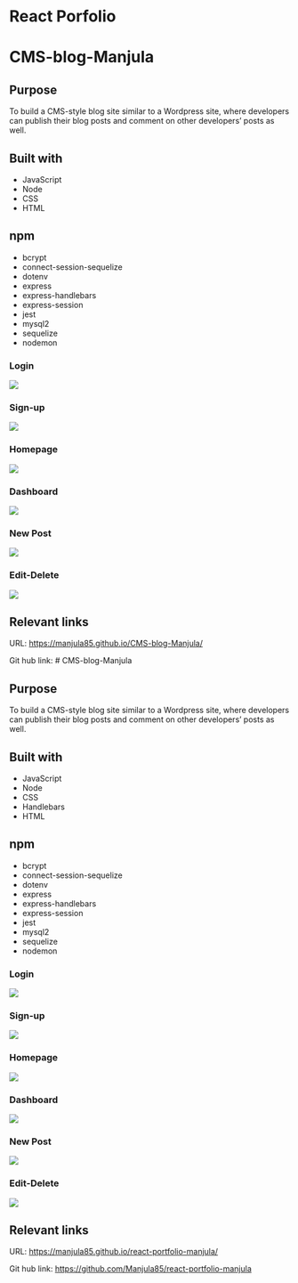 # React Porfolio

# CMS-blog-Manjula

## Purpose
To build a CMS-style blog site similar to a Wordpress site, where developers can publish their blog posts and comment on other developers’ posts as well.

## Built with
* JavaScript
* Node
* CSS
* HTML

## npm 
* bcrypt
* connect-session-sequelize
* dotenv
* express
* express-handlebars
* express-session
* jest
* mysql2
* sequelize
* nodemon

### Login
![](/images/login.png)

### Sign-up

![](/images/sign-up.png)

### Homepage

![](/images/homepage.png)

### Dashboard

![](/images/dashboard.png)

### New Post

![](/images/new-post.png)

### Edit-Delete

![](/images/edit-delete.png)


## Relevant links
URL: https://manjula85.github.io/CMS-blog-Manjula/

Git hub link: # CMS-blog-Manjula

## Purpose
To build a CMS-style blog site similar to a Wordpress site, where developers can publish their blog posts and comment on other developers’ posts as well.

## Built with
* JavaScript
* Node
* CSS
* Handlebars
* HTML

## npm 
* bcrypt
* connect-session-sequelize
* dotenv
* express
* express-handlebars
* express-session
* jest
* mysql2
* sequelize
* nodemon

### Login
![](/images/login.png)

### Sign-up

![](/images/sign-up.png)

### Homepage

![](/images/homepage.png)

### Dashboard

![](/images/dashboard.png)

### New Post

![](/images/new-post.png)

### Edit-Delete

![](/images/edit-delete.png)


## Relevant links
URL: https://manjula85.github.io/react-portfolio-manjula/

Git hub link: https://github.com/Manjula85/react-portfolio-manjula
